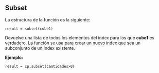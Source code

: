 ## Subset

La estructura de la función es la siguiente:

    result = subset(cube1)

Devuelve una lista de todos los elementos del index para los que  **cube1**  es verdadero. La función se usa para crear un nuevo index que sea un subconjunto de un index existente.

**Ejemplo:**

    result = cp.subset(cantidades>0)

<!--stackedit_data:
eyJoaXN0b3J5IjpbLTgwMDgzOTc5MF19
-->